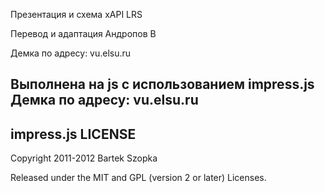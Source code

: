 Презентация и схема xAPI LRS 

Перевод и адаптация Андропов В

Демка по адресу: vu.elsu.ru

Выполнена на js с использованием impress.js
Демка по адресу: vu.elsu.ru
---------
impress.js LICENSE
---------

Copyright 2011-2012 Bartek Szopka

Released under the MIT and GPL (version 2 or later) Licenses.


